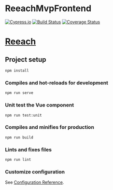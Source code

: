 # ReeachMvpFrontend

[![Cypress.io](https://img.shields.io/badge/tested%20with-Cypress-04C38E.svg)](https://www.cypress.io/)
[![Build Status](https://travis-ci.com/reeach/ReeachMvpFrontend.svg?branch=staging)](https://travis-ci.com/reeach/ReeachMvpFrontend)
[![Coverage Status](https://coveralls.io/repos/github/reeach/ReeachMvpFrontend/badge.svg?branch=staging)](https://coveralls.io/github/reeach/ReeachMvpFrontend?branch=staging)

# [Reeach](https://reeach.herokuapp.com/)

## Project setup
```
npm install
```

### Compiles and hot-reloads for development
```
npm run serve
```

### Unit test the Vue component
```
npm run test:unit
```

### Compiles and minifies for production
```
npm run build
```

### Lints and fixes files
```
npm run lint
```


### Customize configuration
See [Configuration Reference](https://cli.vuejs.org/config/).
